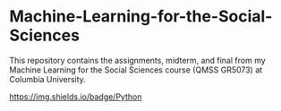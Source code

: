 # Machine-Learning-for-the-Social-Sciences
This repository contains the assignments, midterm, and final from my Machine Learning for the Social Sciences course (QMSS GR5073) at Columbia University. 

https://img.shields.io/badge/Python
